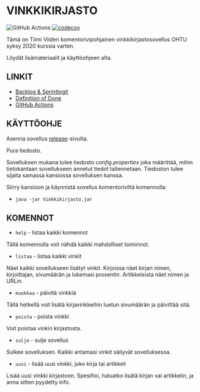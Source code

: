 # VINKKIKIRJASTO
![GitHub Actions](https://github.com/Miniaya/lukuvinkkikirjasto/workflows/Java%20CI%20with%20Gradle/badge.svg)
[![codecov](https://codecov.io/gh/Miniaya/lukuvinkkikirjasto/branch/main/graph/badge.svg?token=M85UDMO56Y)](https://codecov.io/gh/Miniaya/lukuvinkkikirjasto)

Tämä on Tiimi Viiden komentorivipohjainen vinkkikirjastosovellus OHTU syksy 2020 kurssia varten.

Löydät lisämateriaalit ja käyttöohjeen alta.

## LINKIT
- [Backlog & Sprintlogit](https://docs.google.com/spreadsheets/d/1XuvgQQRyYOgVvAYmBFQm1ab_-g5Kg-24XLIuX7o79t4/)
- [Definition of Done](https://github.com/Miniaya/lukuvinkkikirjasto/blob/main/Vinkkikirjasto/docs/DOD.md)
- [GitHub Actions](https://github.com/Miniaya/lukuvinkkikirjasto/actions)

## KÄYTTÖOHJE
Asenna sovellus [release](https://github.com/Miniaya/lukuvinkkikirjasto/releases)-sivulta.

Pura tiedosto.

Sovelluksen mukana tulee tiedosto *config.properties* joka määrittää, mihin tietokantaan sovellukseen annetut tiedot tallennetaan. Tiedoston tulee sijaita samassa kansiossa sovelluksen kanssa.

Siirry kansioon ja käynnistä sovellus komentoriviltä komennolla:
- `java -jar Vinkkikirjasto.jar`


## KOMENNOT
- `help` - listaa kaikki komennot

Tällä komennolla voit nähdä kaikki mahdolliset toiminnot.

- `listaa` - listaa kaikki vinkit

Näet kaikki sovellukseen lisätyt vinkit. Kirjoissa näet kirjan nimen, kirjoittajan, sivumäärän ja lukemasi prosentin. Artikkeleista näet nimen ja URLin.

- `muokkaa` - päivitä vinkkiä

Tällä hetkellä voit lisätä kirjavinkkeihin luetun sivumäärän ja päivittää sitä.

- `poista` - poista vinkki

Voit poistaa vinkin kirjastosta.

- `sulje` - sulje sovellus

Sulkee sovelluksen. Kaikki antamasi vinkit säilyvät sovelluksessa.

- `uusi` - lisää uusi vinkki, joko kirja tai artikkeli

Lisää uusi vinkki kirjastoon. Spesifioi, haluatko lisätä kirjan vai artikkelin, ja anna sitten pyydetty info.


